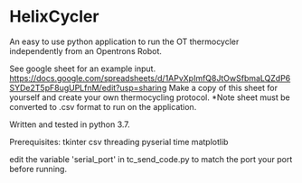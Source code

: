 # HelixCycler
An easy to use python application to run the OT thermocycler independently from an Opentrons Robot.


See google sheet for an example input.
https://docs.google.com/spreadsheets/d/1APvXpImfQ8JtOwSfbmaLQZdP6SYDe2T5pF8ugUPLfnM/edit?usp=sharing
Make a copy of this sheet for yourself and create your own thermocycling protocol.
*Note sheet must be converted to .csv format to run on the application.

Written and tested in python 3.7.

Prerequisites:
tkinter
csv
threading
pyserial
time
matplotlib

edit the variable 'serial_port' in tc_send_code.py to match the port your port
before running.


